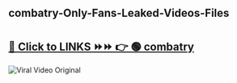
 ## combatry-Only-Fans-Leaked-Videos-Files

# <h2><a href="https://mediaupload.pro?combatry">🔗 Click to LINKS ⏩⏩ 👉 🟢 combatry </a></h2>

<a href="https://mediaupload.pro?combatry" rel="nofollow" data-target="animated-image.originalLink"><img src="https://i.ibb.co.com/xMMVF88/686577567.gif" alt="Viral Video Original" style="max-width: 100%; display: inline-block;" data-target="animated-image.originalImage"></a>